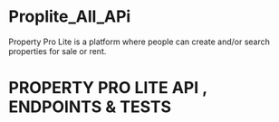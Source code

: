 # Proplite_All_APi
Property Pro Lite is a platform where people can create and/or search properties for sale or rent.


# PROPERTY PRO LITE API , ENDPOINTS & TESTS


